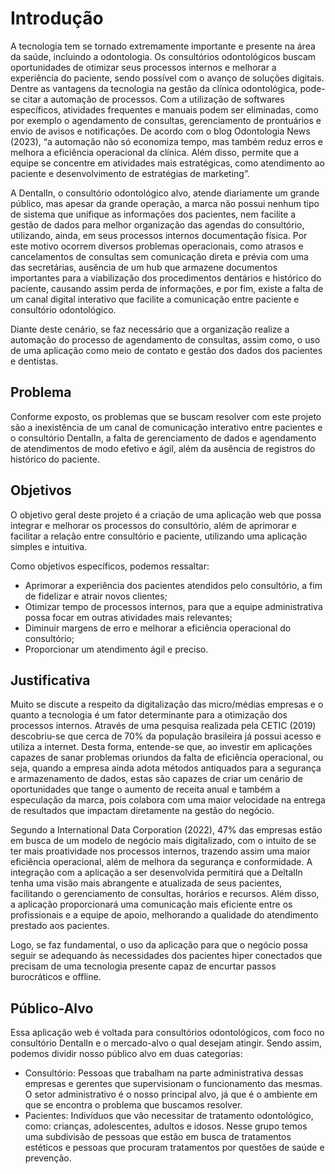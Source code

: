 # Introdução

A tecnologia tem se tornado extremamente importante e presente na área da saúde, incluindo a odontologia. Os consultórios odontológicos buscam oportunidades de otimizar seus processos internos e melhorar a experiência do paciente, sendo possível com o avanço de soluções digitais. Dentre as vantagens da tecnologia na gestão da clínica odontológica, pode-se citar a automação de processos. Com a utilização de softwares específicos, atividades frequentes e manuais podem ser eliminadas, como por exemplo o agendamento de consultas, gerenciamento de prontuários e envio de avisos e notificações. De acordo com o blog Odontologia News (2023), “a automação não só economiza tempo, mas também reduz erros e melhora a eficiência operacional da clínica. Além disso, permite que a equipe se concentre em atividades mais estratégicas, como atendimento ao paciente e desenvolvimento de estratégias de marketing”.

A DentalIn, o consultório odontológico alvo, atende diariamente um grande público, mas apesar da grande operação, a marca não possui nenhum tipo de sistema que unifique as informações dos pacientes, nem facilite a gestão de dados para melhor organização das agendas do consultório, utilizando, ainda, em seus processos internos documentação física. Por este motivo ocorrem diversos problemas operacionais, como atrasos e cancelamentos de consultas sem comunicação direta e prévia com uma das secretárias, ausência de um hub que armazene documentos importantes para a viabilização dos procedimentos dentários e histórico do paciente, causando assim perda de informações, e por fim, existe a falta de um canal digital interativo que facilite a comunicação entre paciente e consultório odontológico.

Diante deste cenário, se faz necessário que a organização realize a automação do processo de agendamento de consultas, assim como, o uso de uma aplicação como meio de contato e gestão dos dados dos pacientes e dentistas.


## Problema

Conforme exposto, os problemas que se buscam resolver com este projeto são a inexistência de um canal de comunicação interativo entre pacientes e o consultório DentalIn, a falta de gerenciamento de dados e agendamento de atendimentos de modo efetivo e ágil, além da ausência de registros do histórico do paciente.

## Objetivos

O objetivo geral deste projeto é a criação de uma aplicação web que possa integrar e melhorar os processos do consultório, além de aprimorar e facilitar a relação entre consultório e paciente, utilizando uma aplicação simples e intuitiva.

Como objetivos específicos, podemos ressaltar:

<ul>
    <li>Aprimorar a experiência dos pacientes atendidos pelo consultório, a fim de fidelizar e atrair novos clientes;</li>
    <li>Otimizar tempo de processos internos, para que a equipe administrativa possa focar em outras atividades mais relevantes;</li>
    <li>Diminuir margens de erro e melhorar a eficiência operacional do consultório;</li>
    <li>Proporcionar um atendimento ágil e preciso.</li>
</ul>

## Justificativa

Muito se discute a respeito da digitalização das micro/médias empresas e o quanto a tecnologia é um fator determinante para a otimização dos processos internos. Através de uma pesquisa realizada pela CETIC (2019) descobriu-se que cerca de 70% da população brasileira já possui acesso e utiliza a internet. 
Desta forma, entende-se que, ao investir em aplicações capazes de sanar problemas oriundos da falta de eficiência operacional, ou seja, quando a empresa ainda adota métodos antiquados para a segurança e armazenamento de dados, estas são capazes de criar um cenário de oportunidades que tange o aumento de receita anual e também a especulação da marca, pois colabora com uma maior velocidade na entrega de resultados que impactam diretamente na gestão do negócio. 

Segundo a International Data Corporation (2022), 47% das empresas estão em busca de um modelo de negócio mais digitalizado, com o intuito de se ter mais proatividade nos processos internos, trazendo assim uma maior eficiência operacional, além de melhora da segurança e conformidade. 
A integração com a aplicação a ser desenvolvida permitirá que a DeltalIn tenha uma visão mais abrangente e atualizada de seus pacientes, facilitando o gerenciamento de consultas, horários e recursos. Além disso, a aplicação proporcionará uma comunicação mais eficiente entre os profissionais e a equipe de apoio, melhorando a qualidade do atendimento prestado aos pacientes. 

Logo, se faz fundamental, o uso da aplicação para que o negócio possa seguir se adequando às necessidades dos pacientes hiper conectados que precisam de uma tecnologia presente capaz de encurtar passos burocráticos e offline.


## Público-Alvo

Essa aplicação web é voltada para consultórios odontológicos, com foco no consultório DentalIn e o mercado-alvo o qual desejam atingir. Sendo assim, podemos dividir nosso público alvo em duas categorias:

<ul>
    <li>Consultório: Pessoas que trabalham na parte administrativa dessas empresas e gerentes que supervisionam o funcionamento das mesmas. O setor administrativo é o nosso principal alvo, já que é o ambiente em que se encontra o problema que buscamos resolver.</li>
    <li>Pacientes: Indivíduos que vão necessitar de tratamento odontológico, como: crianças, adolescentes, adultos e idosos. Nesse grupo temos uma subdivisão de pessoas que estão em busca de tratamentos estéticos e pessoas que procuram tratamentos por questões de saúde e prevenção.</li>
</ul>
